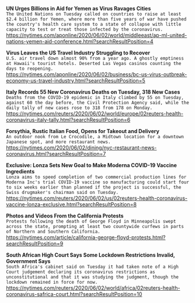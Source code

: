 **UN Urges Billions in Aid for Yemen as Virus Ravages Cities**\
`The United Nations on Tuesday called on countries to raise at least $2.4 billion for Yemen, where more than five years of war have pushed the country's health care system to a state of collapse with little capacity to test or treat those infected by the coronavirus.`\
https://nytimes.com/aponline/2020/06/02/world/middleeast/ap-ml-united-nations-yemen-aid-conference.html?searchResultPosition=4

**Virus Leaves the US Travel Industry Struggling to Recover**\
`U.S. air travel down almost 90% from a year ago. A ghostly emptiness at Hawaii's tourist hotels. Deserted Las Vegas casinos counting the days to reopening.`\
https://nytimes.com/aponline/2020/06/02/business/bc-us-virus-outbreak-economy-us-travel-industry.html?searchResultPosition=5

**Italy Records 55 New Coronavirus Deaths on Tuesday, 318 New Cases**\
`Deaths from the COVID-19 epidemic in Italy climbed by 55 on Tuesday, against 60 the day before, the Civil Protection Agency said, while the daily tally of new cases rose to 318 from 178 on Monday.`\
https://nytimes.com/reuters/2020/06/02/world/europe/02reuters-health-coronavirus-italy-tally.html?searchResultPosition=6

**Forsythia, Rustic Italian Food, Opens for Takeout and Delivery**\
`An outdoor nook from Le Crocodile, a Midtown location for a downtown Japanese spot, and more restaurant news.`\
https://nytimes.com/2020/06/02/dining/nyc-restaurant-news-coronavirus.html?searchResultPosition=7

**Exclusive: Lonza Sets New Goal to Make Moderna COVID-19 Vaccine Ingredients**\
`Lonza aims to speed completion of two commercial production lines for Moderna Inc's trial COVID-19 vaccine so manufacturing could start four to six weeks earlier than planned if the project is successful, the Swiss drugmaker's chairman said on Tuesday.`\
https://nytimes.com/reuters/2020/06/02/us/02reuters-health-coronavirus-vaccine-lonza-exclusive.html?searchResultPosition=8

**Photos and Videos From the California Protests**\
`Protests following the death of George Floyd in Minneapolis swept across the state, prompting at least two countywide curfews in parts of Northern and Southern California.`\
https://nytimes.com/article/california-george-floyd-protests.html?searchResultPosition=9

**South African High Court Says Some Lockdown Restrictions Invalid, Government Says**\
`South Africa's cabinet said on Tuesday it had taken note of a High Court judgement declaring its coronavirus restrictions as unconstitutional and that it was studying the judgment, though the lockdown remained in force for now. `\
https://nytimes.com/reuters/2020/06/02/world/africa/02reuters-health-coronavirus-safrica-court.html?searchResultPosition=10

